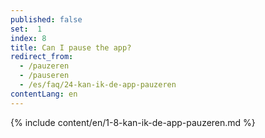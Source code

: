 ```yaml
---
published: false
set:  1
index: 8
title: Can I pause the app?
redirect_from: 
  - /pauzeren
  - /pauseren
  - /es/faq/24-kan-ik-de-app-pauzeren
contentLang: en
---
```

{% include content/en/1-8-kan-ik-de-app-pauzeren.md %}
